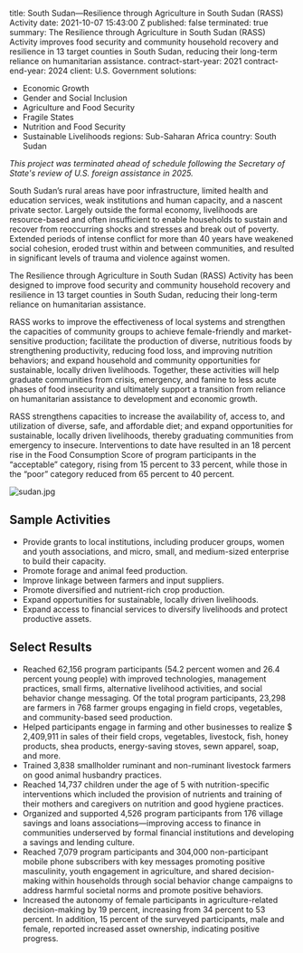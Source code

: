 
title: South Sudan—Resilience through Agriculture in South Sudan (RASS) Activity
date: 2021-10-07 15:43:00 Z
published: false
terminated: true
summary: The Resilience through Agriculture in South Sudan (RASS) Activity improves
  food security and community household recovery and resilience in 13 target counties
  in South Sudan, reducing their long-term reliance on humanitarian assistance.
contract-start-year: 2021
contract-end-year: 2024
client: U.S. Government
solutions:
- Economic Growth
- Gender and Social Inclusion
- Agriculture and Food Security
- Fragile States
- Nutrition and Food Security
- Sustainable Livelihoods
regions: Sub-Saharan Africa
country: South Sudan


<aside><em>This project was terminated ahead of schedule following the Secretary of State's review of U.S. foreign assistance in 2025.</em></aside>

South Sudan’s rural areas have poor infrastructure, limited health and education services, weak institutions and human capacity, and a nascent private sector. Largely outside the formal economy, livelihoods are resource-based and often insufficient to enable households to sustain and recover from reoccurring shocks and stresses and break out of poverty. Extended periods of intense conflict for more than 40 years have weakened social cohesion, eroded trust within and between communities, and resulted in significant levels of trauma and violence against women.

The Resilience through Agriculture in South Sudan (RASS) Activity has been designed to improve food security and community household recovery and resilience in 13 target counties in South Sudan, reducing their long-term reliance on humanitarian assistance.

RASS works to improve the effectiveness of local systems and strengthen the capacities of community groups to achieve female-friendly and market-sensitive production; facilitate the production of diverse, nutritious foods by strengthening productivity, reducing food loss, and improving nutrition behaviors; and expand household and community opportunities for sustainable, locally driven livelihoods. Together, these activities will help graduate communities from crisis, emergency, and famine to less acute phases of food insecurity and ultimately support a transition from reliance on humanitarian assistance to development and economic growth.

RASS strengthens capacities to increase the availability of, access to, and utilization of diverse, safe, and affordable diet; and expand opportunities for sustainable, locally driven livelihoods, thereby graduating communities from emergency to insecure. Interventions to date have resulted in an 18 percent rise in the Food Consumption Score of program participants in the “acceptable” category, rising from 15 percent to 33 percent, while those in the “poor” category reduced from 65 percent to 40 percent.

![sudan.jpg](/uploads/sudan.jpg)

## Sample Activities

* Provide grants to local institutions, including producer groups, women and youth associations, and micro, small, and medium-sized enterprise to build their capacity.
* Promote forage and animal feed production.
* Improve linkage between farmers and input suppliers.
* Promote diversified and nutrient-rich crop production.
* Expand opportunities for sustainable, locally driven livelihoods.
* Expand access to financial services to diversify livelihoods and protect productive assets.

## Select Results

* Reached 62,156 program participants (54.2 percent women and 26.4 percent young people) with improved technologies, management practices, small firms, alternative livelihood activities, and social behavior change messaging. Of the total program participants, 23,298 are farmers in 768 farmer groups engaging in field crops, vegetables, and community-based seed production. 
* Helped participants engage in farming and other businesses to realize $ 2,409,911 in sales of their field crops, vegetables, livestock, fish, honey products, shea products, energy-saving stoves, sewn apparel, soap, and more.
* Trained 3,838 smallholder ruminant and non-ruminant livestock farmers on good animal husbandry practices.
* Reached 14,737 children under the age of 5 with nutrition-specific interventions which included the provision of nutrients and training of their mothers and caregivers on nutrition and good hygiene practices.
* Organized and supported 4,526 program participants from 176 village savings and loans associations—improving access to finance in communities underserved by formal financial institutions and developing a savings and lending culture.
* Reached 7,079 program participants and 304,000 non-participant mobile phone subscribers with key messages promoting positive masculinity, youth engagement in agriculture, and shared decision-making within households through social behavior change campaigns to address harmful societal norms and promote positive behaviors.
* Increased the autonomy of female participants in agriculture-related decision-making by 19 percent, increasing from 34 percent to 53 percent. In addition, 15 percent of the surveyed participants, male and female, reported increased asset ownership, indicating positive progress.
